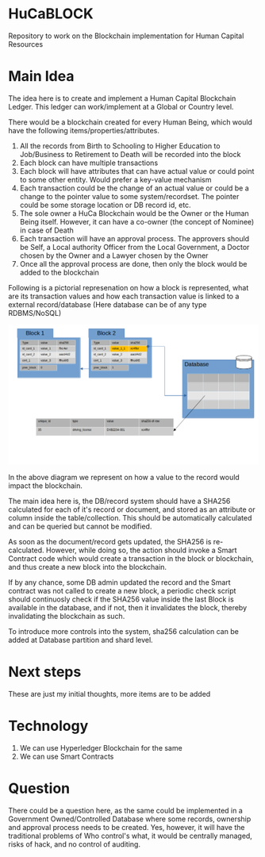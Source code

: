 # HuCaBLOCK
Repository to work on the Blockchain implementation for Human Capital Resources

# Main Idea
The idea here is to create and implement a Human Capital Blockchain Ledger. This ledger can work/implement at a Global or Country level.

There would be a blockchain created for every Human Being, which would have the following items/properties/attributes.

1. All the records from Birth to Schooling to Higher Education to Job/Business to Retirement to Death will be recorded into the block
2. Each block can have multiple transactions
3. Each block will have attributes that can have actual value or could point to some other entity. Would prefer a key-value mechanism
4. Each transaction could be the change of an actual value or could be a change to the pointer value to some system/recordset. The pointer could be some storage location or DB record id, etc.
5. The sole owner a HuCa Blockchain would be the Owner or the Human Being itself. However, it can have a co-owner (the concept of Nominee) in case of Death
6. Each transaction will have an approval process. The approvers should be Self, a Local authority Officer from the Local Government, a Doctor chosen by the Owner and a Lawyer chosen by the Owner
7. Once all the approval process are done, then only the block would be added to the blockchain

Following is a pictorial represenation on how a block is represented, what are its transaction values and how each transaction value is linked to a external record/database (Here database can be of any type RDBMS/NoSQL)

![Blockchain DB](./assets/images/blockchain-db.png)

In the above diagram we represent on how a value to the record would impact the blockchain.

The main idea here is, the DB/record system should have a SHA256 calculated for each of it's record or document, and stored as an attribute or column inside the table/collection. This should be automatically calculated and can be queried but cannot be modified.

As soon as the document/record gets updated, the SHA256 is re-calculated. However, while doing so, the action should invoke a Smart Contract code which would create a transaction in the block or blockchain, and thus create a new block into the blockchain.

If by any chance, some DB admin updated the record and the Smart contract was not called to create a new block, a periodic check script should continuosly check if the SHA256 value inside the last Block is available in the database, and if not, then it invalidates the block, thereby invalidating the blockchain as such.

To introduce more controls into the system, sha256 calculation can be added at Database partition and shard level.


# Next steps
These are just my initial thoughts, more items are to be added

# Technology
1. We can use Hyperledger Blockchain for the same
2. We can use Smart Contracts

# Question
There could be a question here, as the same could be implemented in a Government Owned/Controlled Database where some records, ownership and approval process needs to be created. Yes, however, it will have the traditional problems of Who control's what, it would be centrally managed, risks of hack, and no control of auditing.